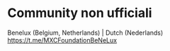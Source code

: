 # Community non ufficiali

Benelux (Belgium, Netherlands) | Dutch (Nederlands)
https://t.me/MXCFoundationBeNeLux

